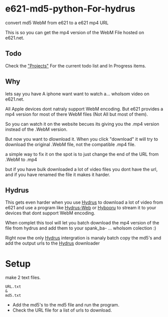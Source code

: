 # e621-md5-python-For-hydrus

 convert md5 WebM from e621 to a e621 mp4 URL

This is so you can get the mp4 version of the WebM File hosted on e621.net.

## Todo
Check the ["Projects"](https://github.com/users/Dividedby0KSJ/projects/1) For the current todo list and In Progress items.


## Why

lets say you have A iphone want want to watch a... wholsom video on e621.net.

All Apple devices dont natraly support WebM encoding.
But e621 provides a mp4 version for most of there WebM files (Not All but most of them).

So you can watch it on the website becues its giving you the .mp4 version instead of the .WebM version.

But now you want to dlownload it.
When you click "download" it will try to download the original .WebM file, not the compatible .mp4 file.

a simple way to fix it on the spot is to just change the end of the URL from .WebM to .mp4

but if you have bulk downloaded a lot of video files you dont have the url, and if you have renamed the file it makes it harder.

## Hydrus

This gets even harder when you use [Hydrus](https://github.com/hydrusnetwork/hydrus) to download a lot of video from e621 and use a program like [Hydrus-Web](https://github.com/floogulinc/hydrus-web) or [
Hybooru](https://github.com/funmaker/Hybooru) to stream it to your devices that dont support WebM encoding.

When complet this tool will let you batch download the mp4 version of the file from hydrus and add them to your spank_ba- ... wholsom colection :)

Right now the only [Hydrus](https://github.com/hydrusnetwork/hydrus) intergration is manaly batch copy the md5's and add the output urls to the [Hydrus](https://github.com/hydrusnetwork/hydrus) downloader

# Setup

make 2 text files.

```text
URL.txt
&
md5.txt
```

- Add the md5's to the md5 file and run the program.
- Check the URL file for a list of urls to download.
